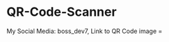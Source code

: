 # QR-Code-Scanner
My Social Media: boss_dev7,
Link to QR Code image =
  <link
      rel="stylesheet"
      href="https://fonts.googleapis.com/css2?family=Ubuntu&amp;display=swap"/>
      <script src="https://cdnjs.cloudflare.com/ajax/libs/qrcodejs/1.0.0/qrcode.min.js"></script>
      

